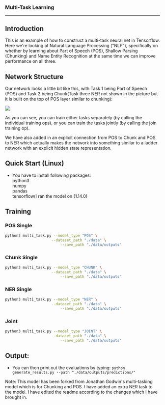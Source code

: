 ### Multi-Task Learning
-------

## Introduction

This is an example of how to construct a multi-task neural net in Tensorflow. Here we're looking at Natural Language Processing ("NLP"), specifically on whether by learning about Part of Speech (POS), Shallow Parsing (Chunking) and Name Entity Recognition at the same time we can improve performance on all three.

## Network Structure

Our network looks a little bit like this, with Task 1 being Part of Speech (POS) and Task 2 being Chunk(Task three NER not shown in the picture but it is built on the top of POS layer similar to chunking):

<img src='https://jg8610.github.io/images/joint_op.png'>

As you can see, you can train either tasks separately (by calling the individual training ops), or you can train the tasks jointly (by calling the join training op).

We have also added in an explicit connection from POS to Chunk and POS to NER which actually makes the network into something similar to a ladder network with an explicit hidden state representation.

## Quick Start (Linux)

* You have to install following packages:   
python3  
numpy  
pandas  
tensorflow(I ran the model on (1.14.0)  


## Training

### POS Single
```bash
python3 multi_task.py --model_type "POS" \
       	             --dataset_path "./data" \
		                 --save_path "./data/outputs"

```
### Chunk Single
```bash
python3 multi_task.py --model_type "CHUNK" \
       	             --dataset_path "./data" \
		                 --save_path "./data/outputs"
```
### NER Single
```bash
python3 multi_task.py --model_type "NER" \
       	             --dataset_path "./data" \
		                 --save_path "./data/outputs"
```

### Joint
```bash
python3 multi_task.py --model_type "JOINT" \
       	             --dataset_path "./data" \
		                 --save_path "./data/outputs"

```

## Output:
* You can then print out the evaluations by typing:
``python generate_results.py --path "./data/outputs/predictions/"``


Note: This model has been forked from Jonathan Godwin's multi-tasking model which is for Chunking and POS. I have added an extra NER task to the model. I have edited the readme according to the changes which I have brought in.

